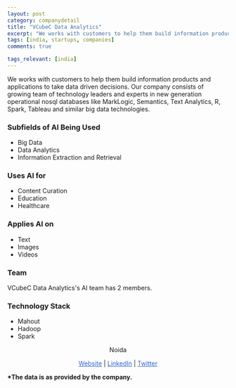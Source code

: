 ```yaml
---
layout: post
category: companydetail
title: "VCubeC Data Analytics"
excerpt: "We works with customers to help them build information products and applications to take data driven decisions. Our company consists of growing team of technology leaders and experts in new generation operational nosql databases like MarkLogic, Semantics, Text Analytics, R, Spark, Tableau and similar big data technologies."
tags: [india, startups, companies]
comments: true

tags_relevant: [india]
---
```



We works with customers to help them build information products and applications to take data driven decisions. Our company consists of growing team of technology leaders and experts in new generation operational nosql databases like MarkLogic, Semantics, Text Analytics, R, Spark, Tableau and similar big data technologies.

### Subfields of AI Being Used
* Big Data
* Data Analytics
* Information Extraction and Retrieval

### Uses AI for
* Content Curation
* Education
* Healthcare

### Applies AI on
* Text
* Images
* Videos

### Team

VCubeC Data Analytics's AI team has 2 members.


### Technology Stack
* Mahout
* Hadoop
* Spark

<p align="center">Noida</p>

<p align="center">
<a href="https://ttwww.vcubec.co" style="color:#3366CC">Website</a> | <a href="https://www.linkedin.com/company/2519116/" style="color:#3366CC">LinkedIn</a> | <a href="https://www.twitter.comvcubec" style="color:#3366CC">Twitter</a></p>
<b>*The data is as provided by the company.</b>